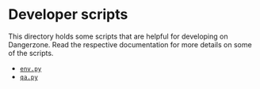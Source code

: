 # Developer scripts

This directory holds some scripts that are helpful for developing on Dangerzone.
Read the respective documentation for more details on some of the scripts.

* [`env.py`](../docs/developer/environments.md)
* [`qa.py`](../docs/developer/qa.md)
